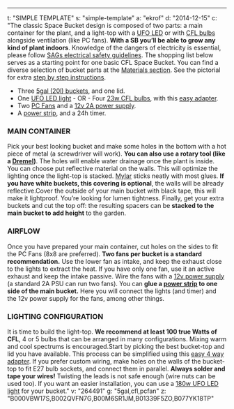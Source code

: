---
t: "SIMPLE TEMPLATE"
s: "simple-template"
a: "ekrof"
d: "2014-12-15"
c: "The classic Space Bucket design is composed of two parts: a main container for the plant, and a light-top with a <a href='https://www.amazon.com/dp/B077YK18TP/ref=as_li_ss_tl?creativeASIN=B077YK18TP&imprToken=j-ovNtjoPgOVHR3PCCMFiw&slotNum=5&&th=1&psc=1&linkCode=w61&tag=spacbuck-20&linkId=cb67c296dd4063215169e07ad58010cd'>UFO LED</a> or with <a href='https://www.amazon.com/Philips-433557-100-watt-Equivalent-Bright/dp/B00M6SR1JM/ref=as_li_ss_tl?ie=UTF8&linkCode=ll1&tag=sb-desi-20&linkId=60f24dd82292316290d8220eaba0bfe2'>CFL bulbs</a> alongside ventilation (like PC fans). <strong>With a SB you’ll be able to grow any kind of plant indoors</strong>. Knowledge of the dangers of electricity is essential, please follow <a href='/docs/safety-guidelines'>SAGs electrical safety guidelines</a>. The shopping list below serves as a starting point for one basic CFL Space Bucket. You can find a diverse selection of bucket parts at the <a href='/materials'>Materials section</a>. See the pictorial for extra <a href='http://www.reddit.com/r/SpaceBuckets/comments/1t590b/complete_build_guide_for_a_blackout_space_bucket/'>step by step instructions</a>.<ul><li>Three <a href='https://www.amazon.com/dp/B071WCRN9W/ref=as_li_ss_tl?ie=UTF8&linkCode=ll1&tag=spacbuck-20&linkId=e343966eb2966fb8028e37fdb039eb31'>5gal (20l) buckets</a>, and one lid.</li><li>One <a href='https://www.amazon.com/dp/B077YK18TP/ref=as_li_ss_tl?creativeASIN=B077YK18TP&imprToken=j-ovNtjoPgOVHR3PCCMFiw&slotNum=5&&th=1&psc=1&linkCode=w61&tag=spacbuck-20&linkId=cb67c296dd4063215169e07ad58010cd'>UFO LED light</a> - OR - Four <a href='http://www.amazon.com/s/?_encoding=UTF8&amp;camp=1789&amp;creative=390957&amp;field-keywords=23w%20cfl&amp;linkCode=ur2&amp;rh=i%3Aaps%2Ck%3A23w%20cfl&amp;tag=spacbuck-20&amp;url=search-alias%3Daps&amp;linkId=TOD5YZ7WINHSD7WK'>23w CFL bulbs</a>, with this <a href='http://www.amazon.com/gp/product/B0091HO0FY/ref=as_li_ss_tl?ie=UTF8&amp;camp=1789&amp;creative=390957&amp;creativeASIN=B0091HO0FY&amp;linkCode=as2&amp;tag=spacbuck-20'>easy adapter</a>.</li><li>Two <a href='http://amzn.to/2f0MxnO'>PC Fans</a> and a <a href='http://amzn.to/2mGyDKT'>12v 2A power supply</a>.</li><li>A <a href='http://amzn.to/2nc8JCy'>power strip</a>, and a 24h timer.</li></ul><h3>MAIN CONTAINER</h3>Pick your best looking bucket and make some holes in the bottom with a hot piece of metal (a screwdriver will work). <strong>You can also use a rotary tool (like a <a href='http://amzn.to/2nTNq5I'>Dremel</a>)</strong>. The holes will enable water drainage once the plant is inside. You can choose put reflective material on the walls. This will optimize the lighting once the light-top is stacked. <a href='http://amzn.to/2nTVcg9'>Mylar</a> sticks neatly with most glues. <strong>If you have white buckets, this covering is optional</strong>, the walls will be already reflective.Cover the outside of your main bucket with black tape, this will make it lightproof. You’re looking for lumen tightness. Finally, get your extra buckets and cut the top off: the resulting spacers can be <strong>stacked to the main bucket to add height</strong> to the garden.<h3>AIRFLOW</h3>Once you have prepared your main container, cut holes on the sides to fit the PC Fans (8x8 are preferred). <strong>Two fans per bucket is a standard recommendation.</strong> Use the lower fan as intake, and keep the exhaust close to the lights to extract the heat. If you have only one fan, use it an active exhaust and keep the intake passive. Wire the fans with a <a href='http://amzn.to/2mGyDKT'>12v power supply</a> (a standard 2A PSU can run two fans). You can <strong>glue a <a href='http://amzn.to/2nc8JCy'>power strip</a> to one side of the main bucket.</strong> Here you will connect the lights (and timer) and the 12v power supply for the fans, among other things.<h3>LIGHTING CONFIGURATION</h3>It is time to build the light-top. <strong>We recommend at least 100 true Watts of CFL</strong>, 4 or 5 bulbs that can be arranged in many configurations. Mixing warm and cool spectrums is encouraged.Start by picking the best bucket-top and lid you have available. This process can be simplified using this <a href='http://www.amazon.com/gp/product/B0091HO0FY/ref=as_li_ss_tl?ie=UTF8&amp;camp=1789&amp;creative=390957&amp;creativeASIN=B0091HO0FY&amp;linkCode=as2&amp;tag=spacbuck-20'>easy 4 way adapter</a>. If you prefer custom wiring, make holes on the walls of the bucket-top to fit E27 bulb sockets, and connect them in parallel. <strong>Always solder and tape your wires!</strong> Twisting the leads is not safe enough (wire nuts can be used too). If you want an easier installation, you can use a <a href='http://amzn.to/2nU13lr'>180w UFO LED light</a> for your bucket."
v: "264491"
g: "5gal,cfl,pcfan"
z: "B000VBW17S,B002QVFN7G,B00M6SR1JM,B01339F5ZO,B077YK18TP"

